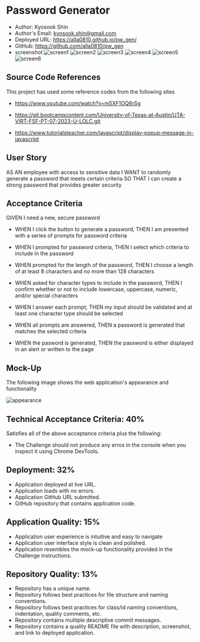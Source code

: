 # Password Generator
 
  * Author: Kyosook Shin
  * Author's Email: kyosook.shin@gmail.com
  * Deployed URL: https://alla0810.github.io/pw_gen/
  * GitHub: https://github.com/alla0810/pw_gen
  * screenshot
![screen1](./assets/images/screen1.png)
![screen2](./assets/images/screen2.png)
![screen3](./assets/images/screen3.png)
![screen4](./assets/images/screen4.png)
![screen5](./assets/images/screen5.png)
![screen6](./assets/images/screen6.png)

## Source Code References
  This project has used some reference codes from the following sites

   * https://www.youtube.com/watch?v=m5XF1OQ6rSg   

   * https://git.bootcampcontent.com/University-of-Texas-at-Austin/UTA-VIRT-FSF-PT-07-2023-U-LOLC.git   

   * https://www.tutorialsteacher.com/javascript/display-popup-message-in-javascript

## User Story

AS AN employee with access to sensitive data
I WANT to randomly generate a password that meets certain criteria
SO THAT I can create a strong password that provides greater security

## Acceptance Criteria

GIVEN I need a new, secure password

* WHEN I click the button to generate a password, THEN I am presented with a series of prompts for password criteria

* WHEN I prompted for password criteria, THEN I select which criteria to include in the password

* WHEN prompted for the length of the password, THEN I choose a length of at least 8 characters and no more than 128 characters

* WHEN asked for character types to include in the password, THEN I confirm whether or not to include lowercase, uppercase, numeric, and/or special characters

* WHEN I answer each prompt, THEN my input should be validated and at least one character type should be selected

* WHEN all prompts are answered, THEN a password is generated that matches the selected criteria

* WHEN the pasword is generated, THEN the password is either displayed in an alert or written to the page

## Mock-Up
The following image shows the web application's appearance and functionality

![appearance](./assets/images/03-javascript-homework-demo.png)

## Technical Acceptance Criteria: 40%

Satisfies all of the above acceptance criteria plus the following:
* The Challenge should not produce any erros in the console when you inspect it using Chrome DevTools.


## Deployment: 32%

* Application deployed at live URL.
* Application loads with no errors.
* Application GitHub URL submitted.
* GitHub repository that contains application code.

## Application Quality: 15%

* Application user experience is intuitive and easy to navigate
* Application user interface style is clean and polished.
* Application resembles the mock-up functionality provided in the Challenge instructions.

## Repository Quality: 13%

* Repository has a unique name.
* Repository follows best practices for file structure and naming conventions.
* Repository follows best practices for class/id naming conventions, indentation, quality comments, etc.
* Repository contains multiple descriptive commit messages.
* Repository contains a quality README file with description, screenshot, and link to deployed application.
